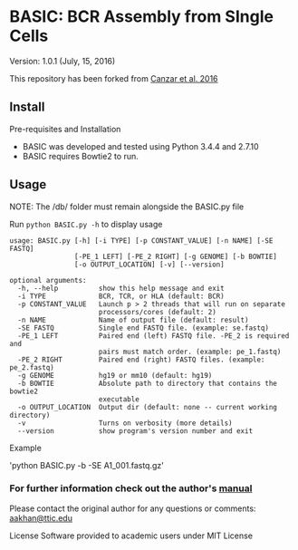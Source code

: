 # BASIC: BCR Assembly from SIngle Cells
Version: 1.0.1 (July, 15, 2016)

This repository has been forked from [Canzar et al. 2016](https://academic.oup.com/bioinformatics/article/33/3/425/2584479/BASIC-BCR-assembly-from-single-cells)

## Install

Pre-requisites and Installation
* BASIC was developed and tested using Python 3.4.4 and 2.7.10
* BASIC requires Bowtie2 to run.

## Usage

NOTE: The /db/ folder must remain alongside the BASIC.py file

Run `python BASIC.py -h` to display usage

```
usage: BASIC.py [-h] [-i TYPE] [-p CONSTANT_VALUE] [-n NAME] [-SE FASTQ]
                [-PE_1 LEFT] [-PE_2 RIGHT] [-g GENOME] [-b BOWTIE]
                [-o OUTPUT_LOCATION] [-v] [--version]

optional arguments:
  -h, --help          show this help message and exit
  -i TYPE             BCR, TCR, or HLA (default: BCR)
  -p CONSTANT_VALUE   Launch p > 2 threads that will run on separate
                      processors/cores (default: 2)
  -n NAME             Name of output file (default: result)
  -SE FASTQ           Single end FASTQ file. (example: se.fastq)
  -PE_1 LEFT          Paired end (left) FASTQ file. -PE_2 is required and
                      pairs must match order. (example: pe_1.fastq)
  -PE_2 RIGHT         Paired end (right) FASTQ files. (example: pe_2.fastq)
  -g GENOME           hg19 or mm10 (default: hg19)
  -b BOWTIE           Absolute path to directory that contains the bowtie2
                      executable
  -o OUTPUT_LOCATION  Output dir (default: none -- current working directory)
  -v                  Turns on verbosity (more details)
  --version           show program's version number and exit
```
Example

'python BASIC.py -b <path to Bowtie2> -SE A1_001.fastq.gz' 

### For further information check out the author's  [manual](http://ttic.uchicago.edu/~aakhan/BASIC/)

Please contact the original author for any questions or comments: aakhan@ttic.edu

License
Software provided to academic users under MIT License
